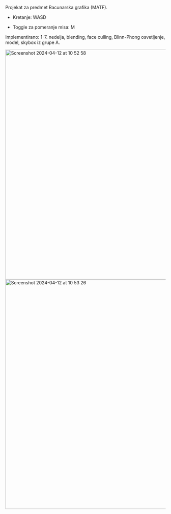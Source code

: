 Projekat za predmet Racunarska grafika (MATF).

- Kretanje: WASD

- Toggle za pomeranje misa: M

Implementirano: 1-7. nedelja, blending, face culling, Blinn-Phong osvetljenje, model, skybox iz grupe A.

<img width="720" alt="Screenshot 2024-04-12 at 10 52 58" src="https://github.com/ivana-nikolic/grafika-projekat/assets/122492916/a23017aa-e766-4104-9bac-269b81b9bbc9">


<img width="720" alt="Screenshot 2024-04-12 at 10 53 26" src="https://github.com/ivana-nikolic/grafika-projekat/assets/122492916/98b9674f-a25d-4c68-9ff5-023eb88cf54b">



